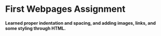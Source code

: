 # First Webpages Assignment
#### Learned proper indentation and spacing, and adding images, links, and some styling through HTML. 
